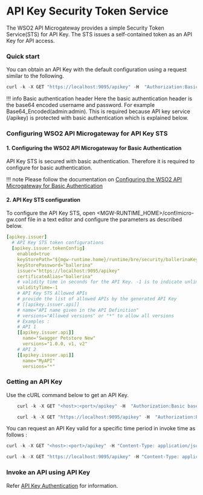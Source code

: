 # API Key Security Token Service

The WSO2 API Microgateway provides a simple Security Token Service(STS) for API Key. The STS issues a self-contained token as an API Key for API access.

### Quick start

You can obtain an API Key with the default configuration using a request similar to the following.

``` java tab="Example"
curl -k -X GET "https://localhost:9095/apikey" -H  "Authorization:Basic YWRtaW46YWRtaW4="
```

!!! info
    Basic authentication header
    Here the basic authentication header is the base64 encoded username and password. For example Base64\_Encoded(admin:admin). This is required because API key service (/apikey) is protected with basic authentication which is explained below.

### Configuring WSO2 API Microgateway for API Key STS

#### 1. Configuring the WSO2 API Microgateway for Basic Authentication

API Key STS is secured with basic authentication. Therefore it is required to configure for basic authentication.

!!! note
    Please follow the documentation on [Configuring the WSO2 API Microgateway for Basic Authentication]({{base_path}}/how-tos/security/api-authentication/basic-authentication/#configuring-the-wso2-api-microgateway-for-basic-authentication/)

#### 2. API Key STS configuration

To configure the API Key STS, open &lt;MGW-RUNTIME\_HOME&gt;/conf/micro-gw.conf file in a text editor and configure the parameters as described below.

``` yml
[apikey.issuer]
  # API Key STS token configurations
  [apikey.issuer.tokenConfig]
    enabled=true
    keyStorePath="${mgw-runtime.home}/runtime/bre/security/ballerinaKeystore.p12"
    keyStorePassword="ballerina"
    issuer="https://localhost:9095/apikey"
    certificateAlias="ballerina"
    # validity time in seconds for the API Key. -1 is to indicate unlimited time 
    validityTime=-1
    # API Key STS Allowed APIs
    # provide the list of allowed APIs by the generated API Key
    # [[apikey.issuer.api]] 
    # name="API name given in the API Definition"
    # versions="Allowed versions" or "*" to allow all versions
    # Examples :
    # API 1
    [[apikey.issuer.api]]
      name="Swagger Petstore New"
      versions="1.0.0, v1, v2"
    # API 2
    [[apikey.issuer.api]]
      name="MyAPI"
      versions="*" 
```

### Getting an API Key

Use the cURL command below to get an API Key.

``` java tab="Format"
    curl -k -X GET "<host>:<port>/apikey" -H  "Authorization:Basic base64(username:password)"
```

``` java tab="Example"
    curl -k -X GET "https://localhost:9095/apikey" -H  "Authorization:Basic YWRtaW46YWRtaW4="
```

You can request an API Key valid for a specific time period in invoke time as follows :

``` java tab="Format"
curl -k -X GET "<host>:<port>/apikey" -H "Content-Type: application/json" -H  "Authorization:Basic base64(username:password)" -d '{"validityTime":<time in seconds>}'
```

``` java tab="Example"
curl -k -X GET "https://localhost:9095/apikey" -H "Content-Type: application/json" -H  "Authorization:Basic YWRtaW46YWRtaW4=" -d '{"validityTime":600}'
```

### Invoke an API using API Key

 Refer [API Key Authentication]({{base_path}}/how-tos/security/api-authentication/api-key-authentication/) for information.
